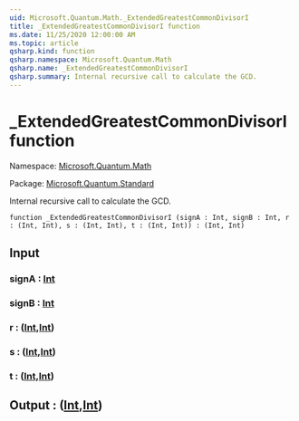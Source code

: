 ```yaml
---
uid: Microsoft.Quantum.Math._ExtendedGreatestCommonDivisorI
title: _ExtendedGreatestCommonDivisorI function
ms.date: 11/25/2020 12:00:00 AM
ms.topic: article
qsharp.kind: function
qsharp.namespace: Microsoft.Quantum.Math
qsharp.name: _ExtendedGreatestCommonDivisorI
qsharp.summary: Internal recursive call to calculate the GCD.
---
```


# _ExtendedGreatestCommonDivisorI function

Namespace: [Microsoft.Quantum.Math](xref:Microsoft.Quantum.Math)

Package: [Microsoft.Quantum.Standard](https://nuget.org/packages/Microsoft.Quantum.Standard)


Internal recursive call to calculate the GCD.

```qsharp
function _ExtendedGreatestCommonDivisorI (signA : Int, signB : Int, r : (Int, Int), s : (Int, Int), t : (Int, Int)) : (Int, Int)
```


## Input

### signA : [Int](xref:microsoft.quantum.user-guide.language.types)




### signB : [Int](xref:microsoft.quantum.user-guide.language.types)




### r : ([Int](xref:microsoft.quantum.user-guide.language.types),[Int](xref:microsoft.quantum.user-guide.language.types))




### s : ([Int](xref:microsoft.quantum.user-guide.language.types),[Int](xref:microsoft.quantum.user-guide.language.types))




### t : ([Int](xref:microsoft.quantum.user-guide.language.types),[Int](xref:microsoft.quantum.user-guide.language.types))





## Output : ([Int](xref:microsoft.quantum.user-guide.language.types),[Int](xref:microsoft.quantum.user-guide.language.types))

